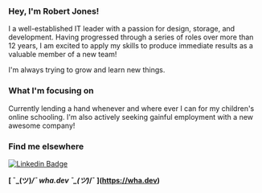 ### Hey, I'm Robert Jones!

I a well-established IT leader with a passion for design, storage, and development.  Having progressed through a series of roles over more than 12 years, I am excited to apply my skills to produce immediate results as a valuable member of a new team!

I'm always trying to grow and learn new things.

### What I'm focusing on

Currently lending a hand whenever and where ever I can for my children's online schooling.  I'm also actively seeking gainful employment with a new awesome company!

### Find me elsewhere

[![Linkedin Badge](https://img.shields.io/badge/-LinkedIn-blue?style=flat-square&logo=Linkedin&logoColor=white&link=https://www.linkedin.com/in/therobertejonesjr/)](https://www.linkedin.com/in/therobertejonesjr/)


**<span class="emoji">[ ¯\_(ツ)_/¯   wha.dev   ¯\_(ツ)_/¯ ]</span>(https://wha.dev)**
